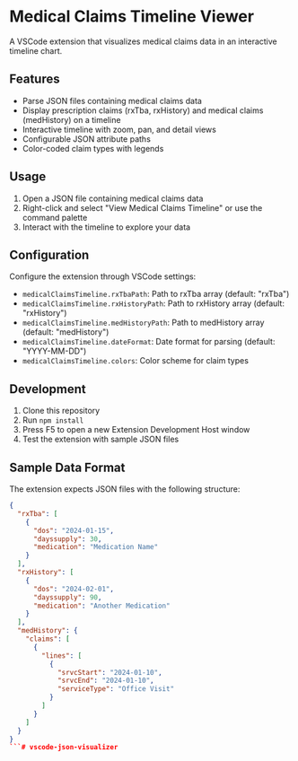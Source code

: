 # Medical Claims Timeline Viewer

A VSCode extension that visualizes medical claims data in an interactive timeline chart.

## Features

- Parse JSON files containing medical claims data
- Display prescription claims (rxTba, rxHistory) and medical claims (medHistory) on a timeline
- Interactive timeline with zoom, pan, and detail views
- Configurable JSON attribute paths
- Color-coded claim types with legends

## Usage

1. Open a JSON file containing medical claims data
2. Right-click and select "View Medical Claims Timeline" or use the command palette
3. Interact with the timeline to explore your data

## Configuration

Configure the extension through VSCode settings:

- `medicalClaimsTimeline.rxTbaPath`: Path to rxTba array (default: "rxTba")
- `medicalClaimsTimeline.rxHistoryPath`: Path to rxHistory array (default: "rxHistory")  
- `medicalClaimsTimeline.medHistoryPath`: Path to medHistory array (default: "medHistory")
- `medicalClaimsTimeline.dateFormat`: Date format for parsing (default: "YYYY-MM-DD")
- `medicalClaimsTimeline.colors`: Color scheme for claim types

## Development

1. Clone this repository
2. Run `npm install`
3. Press F5 to open a new Extension Development Host window
4. Test the extension with sample JSON files

## Sample Data Format

The extension expects JSON files with the following structure:

```json
{
  "rxTba": [
    {
      "dos": "2024-01-15",
      "dayssupply": 30,
      "medication": "Medication Name"
    }
  ],
  "rxHistory": [
    {
      "dos": "2024-02-01", 
      "dayssupply": 90,
      "medication": "Another Medication"
    }
  ],
  "medHistory": {
    "claims": [
      {
        "lines": [
          {
            "srvcStart": "2024-01-10",
            "srvcEnd": "2024-01-10",
            "serviceType": "Office Visit"
          }
        ]
      }
    ]
  }
}
```# vscode-json-visualizer
